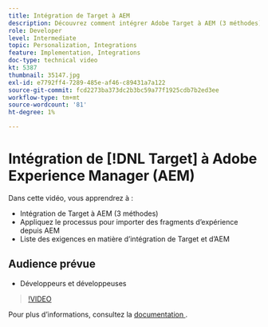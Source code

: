 ```yaml
---
title: Intégration de Target à AEM
description: Découvrez comment intégrer Adobe Target à AEM (3 méthodes). Découvrez comment appliquer le processus pour importer des fragments d’expérience depuis AEM. Familiarisez-vous avec les exigences d’intégration d’Adobe Target et d’AEM.
role: Developer
level: Intermediate
topic: Personalization, Integrations
feature: Implementation, Integrations
doc-type: technical video
kt: 5387
thumbnail: 35147.jpg
exl-id: e7792ff4-7289-485e-af46-c89431a7a122
source-git-commit: fcd2273ba373dc2b3bc59a77f1925cdb7b2ed3ee
workflow-type: tm+mt
source-wordcount: '81'
ht-degree: 1%

---
```


# Intégration de [!DNL Target] à Adobe Experience Manager (AEM)

Dans cette vidéo, vous apprendrez à :

* Intégration de Target à AEM (3 méthodes)
* Appliquez le processus pour importer des fragments d’expérience depuis AEM
* Liste des exigences en matière d’intégration de Target et d’AEM

## Audience prévue

* Développeurs et développeuses

>[!VIDEO](https://video.tv.adobe.com/v/35147/?quality=12)

Pour plus d’informations, consultez la [ documentation ](https://experienceleague.adobe.com/docs/target/using/experiences/offers/aem-experience-fragments.html?lang=fr).
